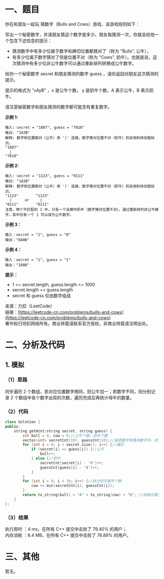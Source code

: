# 一、题目
你在和朋友一起玩 猜数字（Bulls and Cows）游戏，该游戏规则如下：   
    
写出一个秘密数字，并请朋友猜这个数字是多少。朋友每猜测一次，你就会给他一个包含下述信息的提示：   
- 猜测数字中有多少位属于数字和确切位置都猜对了（称为 "Bulls", 公牛），
- 有多少位属于数字猜对了但是位置不对（称为 "Cows", 奶牛）。也就是说，这次猜测中有多少位非公牛数字可以通过重新排列转换成公牛数字。
    
    
给你一个秘密数字 secret 和朋友猜测的数字 guess ，请你返回对朋友这次猜测的提示。   
    
提示的格式为 "xAyB" ，x 是公牛个数， y 是奶牛个数，A 表示公牛，B 表示奶牛。   
   
请注意秘密数字和朋友猜测的数字都可能含有重复数字。    
    
**示例 1:**    
```
输入: secret = "1807", guess = "7810"
输出: "1A3B"
解释: 数字和位置都对（公牛）用 '|' 连接，数字猜对位置不对（奶牛）的采用斜体加粗标识。
"1807"
  |
"7810"
```
**示例 2:**    
```
输入: secret = "1123", guess = "0111"
输出: "1A1B"
解释: 数字和位置都对（公牛）用 '|' 连接，数字猜对位置不对（奶牛）的采用斜体加粗标识。
"1123"        "1123"
  |      or     |
"0111"        "0111"
注意，两个不匹配的 1 中，只有一个会算作奶牛（数字猜对位置不对）。通过重新排列非公牛数字，其中仅有一个 1 可以成为公牛数字。
```
**示例 3：**    
```
输入：secret = "1", guess = "0"
输出："0A0B"
```
**示例 4：**    
```
输入：secret = "1", guess = "1"
输出："1A0B"
```
**提示：**    
- 1 <= secret.length, guess.length <= 1000
- secret.length == guess.length
- secret 和 guess 仅由数字组成
    
    
来源：力扣（LeetCode）    
链接：[https://leetcode-cn.com/problems/bulls-and-cows](https://leetcode-cn.com/problems/bulls-and-cows)    
著作权归领扣网络所有。商业转载请联系官方授权，非商业转载请注明出处。    
# 二、分析及代码    
## 1. 模拟
### （1）思路
同步遍历 2 个数组，若对应位置数字相同，则公牛加一；若数字不同，则分别记录 2 个数组中各个数字出现的次数，遍历完成后再统计母牛的数量。    
### （2）代码
```cpp
class Solution {
public:
    string getHint(string secret, string guess) {
        int bull = 0, cow = 0;//公牛个数，奶牛个数
        vector<int> secretCnt(10), guessCnt(10);//秘密数字和猜测数字中，非公牛的各个数字出现次数
        for (int i = 0; i < secret.size(); i++) {//遍历
            if (secret[i] == guess[i]) {//公牛
                bull++;
            } else {//奶牛
                secretCnt[secret[i] - '0']++;
                guessCnt[guess[i] - '0']++;
            }
        }
        for (int i = 0; i < 10; i++) {//统计奶牛数字个数
            cow += min(secretCnt[i], guessCnt[i]);
        }
        return to_string(bull) + "A" + to_string(cow) + "B"; //按格式要求返回答案
    }
};
```
### （3）结果
执行用时 ：4 ms，在所有 C++ 提交中击败了 79.40% 的用户；    
内存消耗 ：6.4 MB，在所有 C++ 提交中击败了 76.89% 的用户。      
# 三、其他
暂无。  
